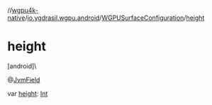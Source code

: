 //[wgpu4k-native](../../../index.md)/[io.ygdrasil.wgpu.android](../index.md)/[WGPUSurfaceConfiguration](index.md)/[height](height.md)

# height

[android]\

@[JvmField](https://kotlinlang.org/api/core/kotlin-stdlib/kotlin.jvm/-jvm-field/index.html)

var [height](height.md): [Int](https://kotlinlang.org/api/core/kotlin-stdlib/kotlin/-int/index.html)